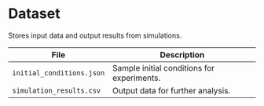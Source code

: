 # Dataset

Stores input data and output results from simulations.

| File                      | Description                                |
|---------------------------|--------------------------------------------|
| `initial_conditions.json` | Sample initial conditions for experiments. |
| `simulation_results.csv`  | Output data for further analysis.          |